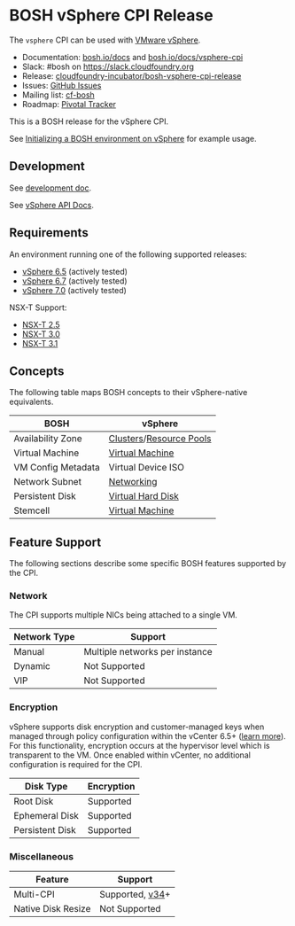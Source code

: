 # BOSH vSphere CPI Release

The `vsphere` CPI can be used with [VMware vSphere](https://www.vmware.com/products/vsphere.html).

* Documentation: [bosh.io/docs](https://bosh.io/docs) and [bosh.io/docs/vsphere-cpi](https://bosh.io/docs/vsphere-cpi.html)
* Slack: #bosh on <https://slack.cloudfoundry.org>
* Release: [cloudfoundry-incubator/bosh-vsphere-cpi-release](https://github.com/cloudfoundry-incubator/bosh-vsphere-cpi-release)
* Issues: [GitHub Issues](https://github.com/cloudfoundry-incubator/bosh-vsphere-cpi-release/issues)
* Mailing list: [cf-bosh](https://lists.cloudfoundry.org/pipermail/cf-bosh)
* Roadmap: [Pivotal Tracker](https://www.pivotaltracker.com/n/projects/2110693)

This is a BOSH release for the vSphere CPI.

See [Initializing a BOSH environment on vSphere](https://bosh.io/docs/init-vsphere.html) for example usage.

## Development

See [development doc](docs/development.md).

See [vSphere API Docs](http://pubs.vmware.com/vsphere-60/topic/com.vmware.wssdk.apiref.doc/right-pane.html).

## Requirements

An environment running one of the following supported releases:

  * [vSphere 6.5](https://docs.vmware.com/en/VMware-vSphere/6.5/rn/vsphere-esxi-vcenter-server-65-release-notes.html) (actively tested)
  * [vSphere 6.7](https://docs.vmware.com/en/VMware-vSphere/6.7/rn/vsphere-esxi-vcenter-server-67-release-notes.html) (actively tested)
  * [vSphere 7.0](https://docs.vmware.com/en/VMware-vSphere/7.0/rn/vsphere-esxi-vcenter-server-70-release-notes.html) (actively tested)

NSX-T Support:

  * [NSX-T 2.5](https://docs.vmware.com/en/VMware-NSX-T-Data-Center/2.5.3/rn/VMware-NSX-T-Data-Center-253-Release-Notes.html)
  * [NSX-T 3.0](https://docs.vmware.com/en/VMware-NSX-T-Data-Center/3.0/rn/VMware-NSX-T-Data-Center-303-Release-Notes.html)
  * [NSX-T 3.1](https://docs.vmware.com/en/VMware-NSX-T-Data-Center/3.1/rn/VMware-NSX-T-Data-Center-3121-Release-Notes.html)

## Concepts

The following table maps BOSH concepts to their vSphere-native equivalents.

| BOSH | vSphere |
| ---- | ------- |
| Availability Zone | [Clusters](https://docs.vmware.com/en/VMware-vSphere/6.0/com.vmware.vsphere.monitoring.doc/GUID-A47D16C9-0B07-4DB8-BB79-D67DD97D5194.html?hWord=N4IghgNiBcIMYQK4GcAuBTATskBfIA)/[Resource Pools](https://docs.vmware.com/en/VMware-vSphere/6.0/com.vmware.vsphere.monitoring.doc/GUID-74D23242-B353-4267-8CC3-7800DD9BB92A.html) |
| Virtual Machine | [Virtual Machine](https://docs.vmware.com/en/VMware-vSphere/6.5/com.vmware.vsphere.vm_admin.doc/GUID-55238059-912E-411F-A0E9-A7A536972A91.html) |
| VM Config Metadata | Virtual Device ISO |
| Network Subnet | [Networking](https://docs.vmware.com/en/VMware-vSphere/6.0/com.vmware.vsphere.networking.doc/GUID-35B40B0B-0C13-43B2-BC85-18C9C91BE2D4.html) |
| Persistent Disk | [Virtual Hard Disk](https://docs.vmware.com/en/VMware-vSphere/6.5/com.vmware.vsphere.vm_admin.doc/GUID-79116E5D-22B3-4E84-86DF-49A8D16E7AF2.html) |
| Stemcell | [Virtual Machine](https://docs.vmware.com/en/VMware-vSphere/6.5/com.vmware.vsphere.vm_admin.doc/GUID-55238059-912E-411F-A0E9-A7A536972A91.html) |


## Feature Support

The following sections describe some specific BOSH features supported by the CPI.


### Network

The CPI supports multiple NICs being attached to a single VM.

| Network Type | Support |
| ------------ | ------- |
| Manual | Multiple networks per instance |
| Dynamic | Not Supported |
| VIP | Not Supported |


### Encryption

vSphere supports disk encryption and customer-managed keys when managed through policy configuration within the vCenter 6.5+ ([learn more](https://docs.vmware.com/en/VMware-vSphere/6.7/com.vmware.vsphere.security.doc/GUID-A29066CD-8EF8-4A4E-9FC9-8628E05FC859.html)). For this functionality, encryption occurs at the hypervisor level which is transparent to the VM. Once enabled within vCenter, no additional configuration is required for the CPI.

| Disk Type | Encryption |
| --------- | ---------- |
| Root Disk | Supported |
| Ephemeral Disk | Supported |
| Persistent Disk | Supported |


### Miscellaneous

| Feature | Support |
| ------- | ------- |
| Multi-CPI | Supported, [v34](https://github.com/cloudfoundry-incubator/bosh-vsphere-cpi-release/releases/tag/v34)+ |
| Native Disk Resize | Not Supported |
